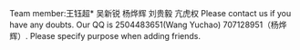 Team member:王钰超*  吴新锐  杨烨辉  刘贵毅  亢虎权
Please contact us if you have any doubts. Our QQ is 2504483651(Wang Yuchao) 707128951（杨烨辉）. Please specify purpose when adding friends.
